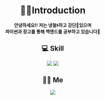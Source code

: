 # __<div align=center>🙇‍♂️Introduction</div>__  
__<div align=center>안녕하세요!! 저는 냉철🌀하고 강단💪있으며  
파이썬과 장고를 통해 백엔드를 공부하고 있습니다📖</div>__

## __<div align=center>💻 Skill</div>__
<div align=center><a href="https://github.com/Junho-06/TIL/tree/master/Python"><img src="https://img.shields.io/badge/Python-3776AB?style=flat-square&logo=python&logoColor=white"/></a> <a href="https://github.com/Junho-06/TIL/tree/master/Django"><img src="https://img.shields.io/badge/Django-092E20?style=flat-square&logo=django&logoColor=white"/></a></div>   
  
## __<div align=center>🙋‍♂️ Me</div>__
<div align=center><a href="https://www.instagram.com/meister._.jh/"><img src="https://img.shields.io/badge/instagram-E4405F?style=flat-square&logo=instagram&logoColor=white"/></a></div>
